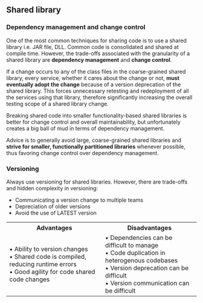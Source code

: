 ## Shared library

### Dependency management and change control

One of the most common techniques for sharing code is to use a shared library i.e. JAR file, DLL. Common code is consolidated and shared at compile time. However, the trade-offs associated with the granularity of a shared library are **dependency management** and **change control**.

If a change occurs to any of the class files in the coarse-grained shared library, every service, whether it cares about the change or not, **must eventually adopt the change** because of a version deprecation of the shared library. This forces unnecessary retesting and redeployment of all the services using that library, therefore significantly increasing the overall testing scope of a shared library change.

Breaking shared code into smaller functionality-based shared libraries is better for change control and overall maintainability, but unfortunately creates a big ball of mud in terms of dependency management.

Advice is to generally avoid large, coarse-grained shared libraries and **strive for smaller, functionally partitioned libraries** whenever possible, thus favoring change control over dependency management.

### Versioning

Always use versioning for shared libraries. However, there are trade-offs and hidden complexity in versioning:

- Communicating a version change to multiple teams
- Depreciation of older versions
- Avoid the use of LATEST version

<table>
<tr>
<th>Advantages</th>
<th>Disadvantages</th>
</tr>
<tr>
<td>
• Ability to version changes </br>
• Shared code is compiled, reducing runtime errors </br>
• Good agility for code shared code changes
</td>
<td>
• Dependencies can be difficult to manage </br>
• Code duplication in heterogenous codebases </br>
• Version deprecation can be difficult </br>
• Version communication can be difficult
</td>
</tr>
</table>
